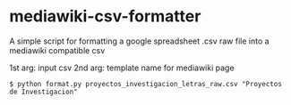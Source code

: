 # mediawiki-csv-formatter
A simple script for formatting a google spreadsheet .csv raw file into a mediawiki compatible csv

1st arg: input csv
2nd arg: template name for mediawiki page

`$ python format.py proyectos_investigacion_letras_raw.csv "Proyectos de Investigacion"`
